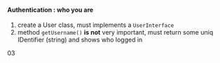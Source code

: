 #### Authentication : who you are

1. create a User class, must implements a ```UserInterface```
2. method ```getUsername()``` **is not** very important, must return some uniq IDentifier (string) and shows who logged in

03
